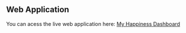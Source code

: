 ## Web Application

You can acess the live web application here: [My Happiness Dashboard](https://world-happiness-report.onrender.com)
